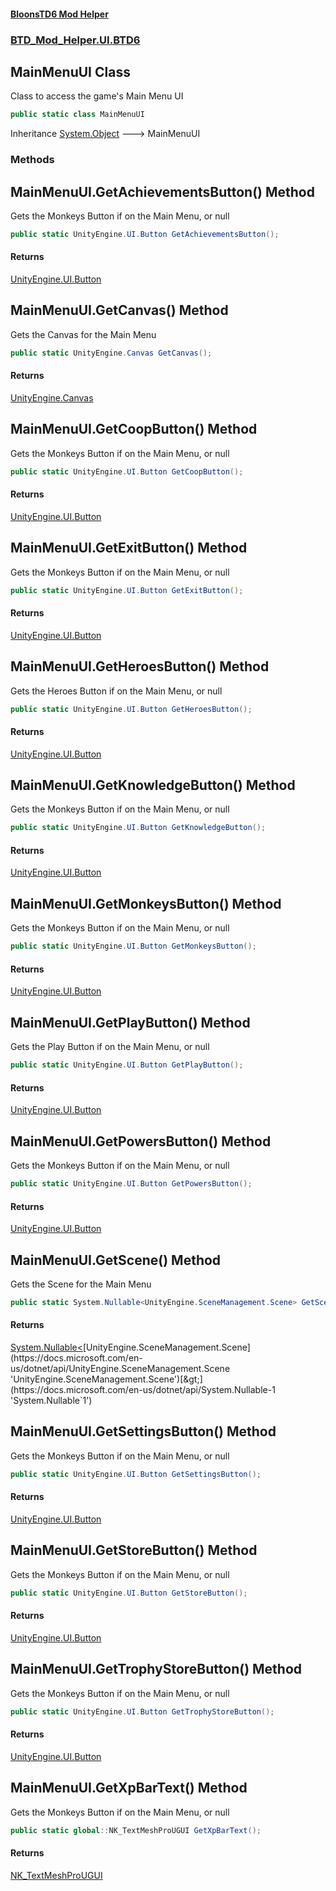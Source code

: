 #### [BloonsTD6 Mod Helper](index.md 'index')
### [BTD_Mod_Helper.UI.BTD6](index.md#BTD_Mod_Helper.UI.BTD6 'BTD_Mod_Helper.UI.BTD6')

## MainMenuUI Class

Class to access the game's Main Menu UI

```csharp
public static class MainMenuUI
```

Inheritance [System.Object](https://docs.microsoft.com/en-us/dotnet/api/System.Object 'System.Object') &#129106; MainMenuUI
### Methods

<a name='BTD_Mod_Helper.UI.BTD6.MainMenuUI.GetAchievementsButton()'></a>

## MainMenuUI.GetAchievementsButton() Method

Gets the Monkeys Button if on the Main Menu, or null

```csharp
public static UnityEngine.UI.Button GetAchievementsButton();
```

#### Returns
[UnityEngine.UI.Button](https://docs.microsoft.com/en-us/dotnet/api/UnityEngine.UI.Button 'UnityEngine.UI.Button')

<a name='BTD_Mod_Helper.UI.BTD6.MainMenuUI.GetCanvas()'></a>

## MainMenuUI.GetCanvas() Method

Gets the Canvas for the Main Menu

```csharp
public static UnityEngine.Canvas GetCanvas();
```

#### Returns
[UnityEngine.Canvas](https://docs.microsoft.com/en-us/dotnet/api/UnityEngine.Canvas 'UnityEngine.Canvas')

<a name='BTD_Mod_Helper.UI.BTD6.MainMenuUI.GetCoopButton()'></a>

## MainMenuUI.GetCoopButton() Method

Gets the Monkeys Button if on the Main Menu, or null

```csharp
public static UnityEngine.UI.Button GetCoopButton();
```

#### Returns
[UnityEngine.UI.Button](https://docs.microsoft.com/en-us/dotnet/api/UnityEngine.UI.Button 'UnityEngine.UI.Button')

<a name='BTD_Mod_Helper.UI.BTD6.MainMenuUI.GetExitButton()'></a>

## MainMenuUI.GetExitButton() Method

Gets the Monkeys Button if on the Main Menu, or null

```csharp
public static UnityEngine.UI.Button GetExitButton();
```

#### Returns
[UnityEngine.UI.Button](https://docs.microsoft.com/en-us/dotnet/api/UnityEngine.UI.Button 'UnityEngine.UI.Button')

<a name='BTD_Mod_Helper.UI.BTD6.MainMenuUI.GetHeroesButton()'></a>

## MainMenuUI.GetHeroesButton() Method

Gets the Heroes Button if on the Main Menu, or null

```csharp
public static UnityEngine.UI.Button GetHeroesButton();
```

#### Returns
[UnityEngine.UI.Button](https://docs.microsoft.com/en-us/dotnet/api/UnityEngine.UI.Button 'UnityEngine.UI.Button')

<a name='BTD_Mod_Helper.UI.BTD6.MainMenuUI.GetKnowledgeButton()'></a>

## MainMenuUI.GetKnowledgeButton() Method

Gets the Monkeys Button if on the Main Menu, or null

```csharp
public static UnityEngine.UI.Button GetKnowledgeButton();
```

#### Returns
[UnityEngine.UI.Button](https://docs.microsoft.com/en-us/dotnet/api/UnityEngine.UI.Button 'UnityEngine.UI.Button')

<a name='BTD_Mod_Helper.UI.BTD6.MainMenuUI.GetMonkeysButton()'></a>

## MainMenuUI.GetMonkeysButton() Method

Gets the Monkeys Button if on the Main Menu, or null

```csharp
public static UnityEngine.UI.Button GetMonkeysButton();
```

#### Returns
[UnityEngine.UI.Button](https://docs.microsoft.com/en-us/dotnet/api/UnityEngine.UI.Button 'UnityEngine.UI.Button')

<a name='BTD_Mod_Helper.UI.BTD6.MainMenuUI.GetPlayButton()'></a>

## MainMenuUI.GetPlayButton() Method

Gets the Play Button if on the Main Menu, or null

```csharp
public static UnityEngine.UI.Button GetPlayButton();
```

#### Returns
[UnityEngine.UI.Button](https://docs.microsoft.com/en-us/dotnet/api/UnityEngine.UI.Button 'UnityEngine.UI.Button')

<a name='BTD_Mod_Helper.UI.BTD6.MainMenuUI.GetPowersButton()'></a>

## MainMenuUI.GetPowersButton() Method

Gets the Monkeys Button if on the Main Menu, or null

```csharp
public static UnityEngine.UI.Button GetPowersButton();
```

#### Returns
[UnityEngine.UI.Button](https://docs.microsoft.com/en-us/dotnet/api/UnityEngine.UI.Button 'UnityEngine.UI.Button')

<a name='BTD_Mod_Helper.UI.BTD6.MainMenuUI.GetScene()'></a>

## MainMenuUI.GetScene() Method

Gets the Scene for the Main Menu

```csharp
public static System.Nullable<UnityEngine.SceneManagement.Scene> GetScene();
```

#### Returns
[System.Nullable&lt;](https://docs.microsoft.com/en-us/dotnet/api/System.Nullable-1 'System.Nullable`1')[UnityEngine.SceneManagement.Scene](https://docs.microsoft.com/en-us/dotnet/api/UnityEngine.SceneManagement.Scene 'UnityEngine.SceneManagement.Scene')[&gt;](https://docs.microsoft.com/en-us/dotnet/api/System.Nullable-1 'System.Nullable`1')

<a name='BTD_Mod_Helper.UI.BTD6.MainMenuUI.GetSettingsButton()'></a>

## MainMenuUI.GetSettingsButton() Method

Gets the Monkeys Button if on the Main Menu, or null

```csharp
public static UnityEngine.UI.Button GetSettingsButton();
```

#### Returns
[UnityEngine.UI.Button](https://docs.microsoft.com/en-us/dotnet/api/UnityEngine.UI.Button 'UnityEngine.UI.Button')

<a name='BTD_Mod_Helper.UI.BTD6.MainMenuUI.GetStoreButton()'></a>

## MainMenuUI.GetStoreButton() Method

Gets the Monkeys Button if on the Main Menu, or null

```csharp
public static UnityEngine.UI.Button GetStoreButton();
```

#### Returns
[UnityEngine.UI.Button](https://docs.microsoft.com/en-us/dotnet/api/UnityEngine.UI.Button 'UnityEngine.UI.Button')

<a name='BTD_Mod_Helper.UI.BTD6.MainMenuUI.GetTrophyStoreButton()'></a>

## MainMenuUI.GetTrophyStoreButton() Method

Gets the Monkeys Button if on the Main Menu, or null

```csharp
public static UnityEngine.UI.Button GetTrophyStoreButton();
```

#### Returns
[UnityEngine.UI.Button](https://docs.microsoft.com/en-us/dotnet/api/UnityEngine.UI.Button 'UnityEngine.UI.Button')

<a name='BTD_Mod_Helper.UI.BTD6.MainMenuUI.GetXpBarText()'></a>

## MainMenuUI.GetXpBarText() Method

Gets the Monkeys Button if on the Main Menu, or null

```csharp
public static global::NK_TextMeshProUGUI GetXpBarText();
```

#### Returns
[NK_TextMeshProUGUI](https://docs.microsoft.com/en-us/dotnet/api/NK_TextMeshProUGUI 'NK_TextMeshProUGUI')
